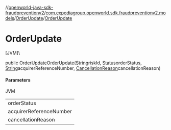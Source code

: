 //[openworld-java-sdk-fraudpreventionv2](../../../index.md)/[com.expediagroup.openworld.sdk.fraudpreventionv2.models](../index.md)/[OrderUpdate](index.md)/[OrderUpdate](-order-update.md)

# OrderUpdate

[JVM]\

public [OrderUpdate](index.md)[OrderUpdate](-order-update.md)([String](https://docs.oracle.com/javase/8/docs/api/java/lang/String.html)riskId, [Status](../-status/index.md)orderStatus, [String](https://docs.oracle.com/javase/8/docs/api/java/lang/String.html)acquirerReferenceNumber, [CancellationReason](../-cancellation-reason/index.md)cancellationReason)

#### Parameters

JVM

| |
|---|
| orderStatus |
| acquirerReferenceNumber | A unique number that tags a credit or debit card transaction when it goes from the merchant's bank through to the cardholder's bank. `acquirer_reference_number` is a required field only if `order_status` = `COMPLETED` Typically, merchants can get this number from their payment processors. This number is used when dealing with disputes/chargebacks on original transactions. |
| cancellationReason |
